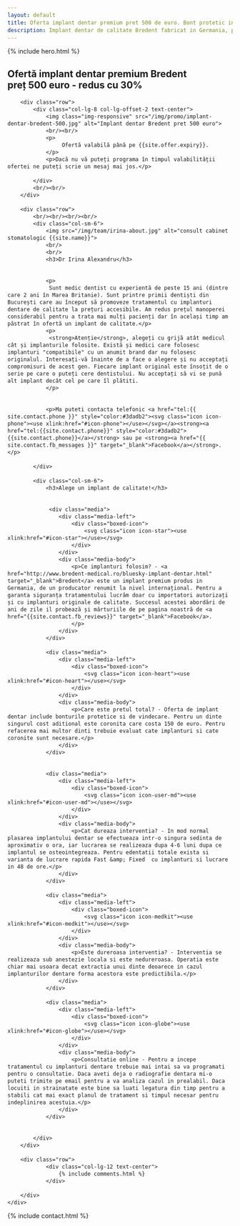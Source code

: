 ```yaml
---
layout: default
title: Oferta implant dentar premium pret 500 de euro. Bont protetic inclus, consultatie gratuita.
description: Implant dentar de calitate Bredent fabricat in Germania, pret accesibil. Fara costuri ascunse, bontul protetic, consultatia sunt incluse in pret.
---
```


<!-- Start Hero -->

{% include hero.html %}

<!-- End Hero -->


<!-- Start About -->
<div id="oabout" class="about">
    <div class="container-fluid">
        <h2 class="section-title">Ofertă implant dentar premium Bredent <br/> preț 500 euro - redus cu 30%</h2>
        
        <div class="row">
            <div class="col-lg-8 col-lg-offset-2 text-center">
                <img class="img-responsive" src="/img/promo/implant-dentar-bredent-500.jpg" alt="Implant dentar Bredent pret 500 euro">
                <br/><br/>
                <p>                    
                     Ofertă valabilă până pe {{site.offer.expiry}}. 
                </p>
                <p>Dacă nu vă puteți programa în timpul valabilității ofertei ne puteți scrie un mesaj mai jos.</p>

            </div>
            <br/><br/>
        </div>

        <div class="row">
            <br/><br/><br/><br/>
            <div class="col-sm-6">
                <img src="/img/team/irina-about.jpg" alt="consult cabinet stomatologic {{site.name}}">
                <br/>
                <br/>
                <h3>Dr Irina Alexandru</h3>


                <p>
                 Sunt medic dentist cu experientă de peste 15 ani (dintre care 2 ani în Marea Britanie). Sunt printre primii dentiști din București care au început să promoveze tratamentul cu implanturi dentare de calitate la prețuri accesibile. Am redus prețul manoperei considerabil pentru a trata mai mulți pacienți dar în același timp am păstrat în ofertă un implant de calitate.</p>
                <p>
                 <strong>Atenție</strong>, alegeți cu grijă atât medicul cât și implanturile folosite. Există și medici care folosesc implanturi "compatibile" cu un anumit brand dar nu folosesc originalul. Interesați-vă înainte de a face o alegere și nu acceptați compromisuri de acest gen. Fiecare implant original este însoțit de o serie pe care o puteți cere dentistului. Nu acceptați să vi se pună alt implant decât cel pe care îl plătiti.  
                </p>
                
                
                <p>Ma puteti contacta telefonic <a href="tel:{{ site.contact.phone }}" style="color:#3dadb2"><svg class="icon icon-phone"><use xlink:href="#icon-phone"></use></svg></a><strong><a href="tel:{{site.contact.phone}}" style="color:#3dadb2">{{site.contact.phone}}</a></strong> sau pe <strong><a href="{{ site.contact.fb_messages }}" target="_blank">Facebook</a></strong>.</p>
                
            </div>

            <div class="col-sm-6">
                <h3>Alege un implant de calitate!</h3>

                
                 <div class="media">
                    <div class="media-left">
                        <div class="boxed-icon">
                            <svg class="icon icon-star"><use xlink:href="#icon-star"></use></svg>
                        </div>
                    </div>
                    <div class="media-body">
                        <p>Ce implanturi folosim? - <a href="http://www.bredent-medical.ro/bluesky-implant-dentar.html" target="_blank">Bredent</a> este un implant premium produs in Germania, de un producator renumit la nivel internațional. Pentru a garanta siguranța tratamentului lucrăm doar cu importatori autorizați și cu implanturi originale de calitate. Succesul acestei abordări de ani de zile il probează și mărturiile de pe pagina noastră de <a href="{{site.contact.fb_reviews}}" target="_blank">Facebook</a>.
                        </p>
                    </div>
                </div>
                
                <div class="media">
                    <div class="media-left">
                        <div class="boxed-icon">
                            <svg class="icon icon-heart"><use xlink:href="#icon-heart"></use></svg>
                        </div>
                    </div>
                    <div class="media-body">
                        <p>Care este pretul total? - Oferta de implant dentar include bonturile protetice si de vindecare. Pentru un dinte singurul cost aditional este coronita care costa 150 de euro. Pentru refacerea mai multor dinti trebuie evaluat cate implanturi si cate coronite sunt necesare.</p>
                    </div>
                </div>
                

                <div class="media">
                    <div class="media-left">
                        <div class="boxed-icon">
                            <svg class="icon icon-user-md"><use xlink:href="#icon-user-md"></use></svg>
                        </div>
                    </div>
                    <div class="media-body">
                        <p>Cat dureaza interventia? - In mod normal plasarea implantului dentar se efectueaza intr-o singura sedinta de aproximativ o ora, iar lucrarea se realizeaza dupa 4-6 luni dupa ce implantul se osteointegreaza. Pentru edentatii totale exista si varianta de lucrare rapida Fast &amp; Fixed  cu implanturi si lucrare in 48 de ore.</p>
                    </div>
                </div>
                    
                <div class="media">
                    <div class="media-left">
                        <div class="boxed-icon">
                            <svg class="icon icon-medkit"><use xlink:href="#icon-medkit"></use></svg>
                        </div>
                    </div>
                    <div class="media-body">
                        <p>Este dureroasa interventia? - Interventia se realizeaza sub anestezie locala si este nedureroasa. Operatia este chiar mai usoara decat extractia unui dinte deoarece in cazul implanturilor dentare forma acestora este predictibila.</p>
                    </div>
                </div>
                
                <div class="media">
                    <div class="media-left">
                        <div class="boxed-icon">
                            <svg class="icon icon-globe"><use xlink:href="#icon-globe"></use></svg>
                        </div>
                    </div>
                    <div class="media-body">
                        <p>Consultatie online - Pentru a incepe tratamentul cu implanturi dentare trebuie mai intai sa va programati pentru o consultatie. Daca aveti deja o radiografie dentara mi-o puteti trimite pe email pentru a va analiza cazul in prealabil. Daca locuiti in strainatate este bine sa luati legatura din timp pentru a stabili cat mai exact planul de tratament si timpul necesar pentru indeplinirea acestuia.</p>
                    </div>
                </div>
                

            </div>
        </div>
        
        <div class="row">
                <div class="col-lg-12 text-center">
                    {% include comments.html %}
                </div>

        </div>
    </div>
</div>

<!-- End About -->


<!-- Start Contact -->

{% include contact.html %}

<!-- End Contact -->


    
    
    
    
